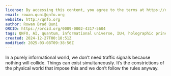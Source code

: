 ```yaml
---
license: By accessing this content, you agree to the terms at https://qnfo.org/LICENSE
email: rowan.quni@qnfo.org
website: http://qnfo.org
author: Rowan Brad Quni
ORCID: https://orcid.org/0009-0002-4317-5604
tags: QNFO, AI, quantum, informational universe, IUH, holographic principle
created: 2024-12-27T00:18:51Z
modified: 2025-03-08T09:38:56Z
---
```


In a purely informational world, we don’t need traffic signals because nothing will collide. Things can exist simultaneously. It’s the constrictions of the physical world that impose this and we don’t follow the rules anyway.
